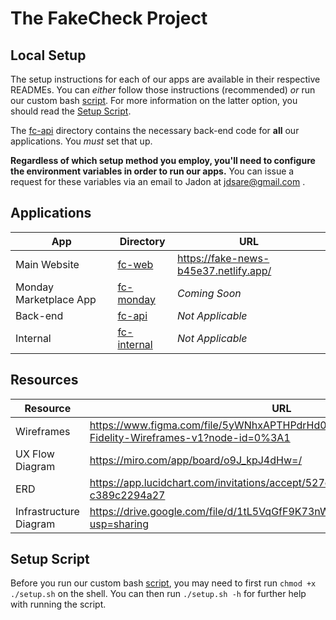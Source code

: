 # The FakeCheck Project

## Local Setup

The setup instructions for each of our apps are available in their respective READMEs. You can _either_ follow those instructions (recommended) _or_ run our custom bash [script](./fc-internal/setup.sh). For more information on the latter option, you should read the [Setup Script](#setup-script).

The [fc-api](./fc-api/) directory contains the necessary back-end code for **all** our applications. You _must_ set that up.

**Regardless of which setup method you employ, you'll need to configure the environment variables in order to run our apps.** You can issue a request for these variables via an email to Jadon at [jdsare@gmail.com](mailto:jdsare@gmail.com) .

## Applications

| App  | Directory | URL     |
| ---------- | ---------- | ---------- |
| Main Website  | [fc-web](./fc-web/) |  https://fake-news-b45e37.netlify.app/ |
| Monday Marketplace App | [fc-monday](./fc-monday/) | _Coming Soon_ |
| Back-end | [fc-api](./fc-api/) | _Not Applicable_ |
| Internal | [fc-internal](./fc-internal/) | _Not Applicable_ |

## Resources 

| Resource   | URL     |
| ---------- | ------- |
| Wireframes  |  https://www.figma.com/file/5yWNhxAPTHPdrHd0U5X2QEFakeCheck-High-Fidelity-Wireframes-v1?node-id=0%3A1 |
| UX Flow Diagram | https://miro.com/app/board/o9J_kpJ4dHw=/ |
| ERD | https://app.lucidchart.com/invitations/accept/527e1e63-d836-49d4-8b2e-c389c2294a27 |
| Infrastructure Diagram | https://drive.google.com/file/d/1tL5VqGfF9K73nWqdyFTNIqNhhN7EQQF9/view?usp=sharing |

## Setup Script

Before you run our custom bash [script](./fc-internal/setup.sh), you may need to first run `chmod +x ./setup.sh` on the shell. You can then run `./setup.sh -h` for further help with running the script.